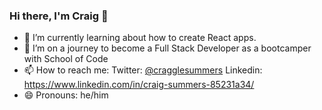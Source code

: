 ### Hi there, I'm Craig 👋

- 🔭 I’m currently learning about how to create React apps.
- 🌱 I’m on a journey to become a Full Stack Developer as a bootcamper with School of Code
- 📫 How to reach me: Twitter: <a href="https://twitter.com/cragglesummers">@cragglesummers</a> Linkedin: https://www.linkedin.com/in/craig-summers-85231a34/
- 😄 Pronouns: he/him

<!--
**AlphaPentagon/alphapentagon** is a ✨ _special_ ✨ repository because its `README.md` (this file) appears on your GitHub profile.

Here are some ideas to get you started:

- 🔭 I’m currently working on reviewing some basic Javascript.
- 🌱 I’m currently learning with School of Code
- 👯 I’m looking to collaborate on ...
- 🤔 I’m looking for help with ...
- 💬 Ask me about ...
- 📫 How to reach me: Twitter: @cragglesummers Linkedin: https://www.linkedin.com/in/craig-summers-85231a34/
- 😄 Pronouns: he/him
- ⚡ Fun fact: ...
-->
